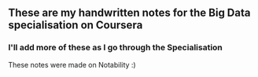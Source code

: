 ## These are my handwritten notes for the Big Data specialisation on Coursera
### I'll add more of these as I go through the Specialisation
These notes were made on Notability :)